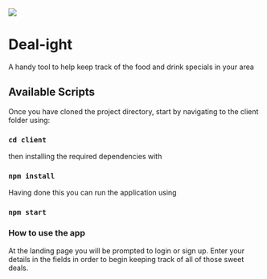<img src='https://github.com/daleheggie/deal-ite/blob/develop/server/public/Dealight-logo.png' style='text-align:center'/>

# Deal-ight

A handy tool to help keep track of the food and drink specials in your area

## Available Scripts

Once you have cloned the project directory, start by navigating to the client folder using:
### `cd client`
then installing the required dependencies with
### `npm install`

Having done this you can run the application using
### `npm start`

### How to use the app

At the landing page you will be prompted to login or sign up. Enter your details in the fields in order to begin keeping track of all of those sweet deals.
